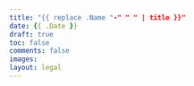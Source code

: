 ```yaml
---
title: "{{ replace .Name "-" " " | title }}"
date: {{ .Date }}
draft: true
toc: false
comments: false
images:
layout: legal
---
```


